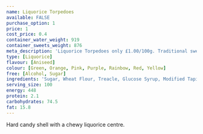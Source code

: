 ```yaml
---
name: Liquorice Torpedoes
available: FALSE
purchase_option: 1
price: 1
cost_price: 0.4
container_water_weight: 919
container_sweets_weight: 876
meta_description: 'Liquorice Torpedoes only £1.00/100g. Traditional sweets and more at Humbugs Confectionery  Store. Specialists in satisfying your sweet tooth!'
type: [Liquorice]
flavour: [Aniseed]
colour: [Green, Orange, Pink, Purple, Rainbow, Red, Yellow]
free: [Alcohol, Sugar]
ingredients: 'Sugar, Wheat Flour, Treacle, Glucose Syrup, Modified Tapioca and Maize Starches, E171, E104, E129, E124, E133, E110, Shellac, Carnauba Wax, Vegetable Oil, Flavouring, Liquorice Extract'
serving_size: 100
energy: 448
protein: 2.1
carbohydrates: 74.5
fat: 15.8
---
```

Hard candy shell with a chewy liquorice centre.